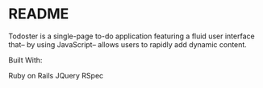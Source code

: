 # README

Todoster is a single-page to-do application featuring a fluid user interface that– by using JavaScript– allows users to rapidly add dynamic content.

Built With:

Ruby on Rails
JQuery
RSpec

